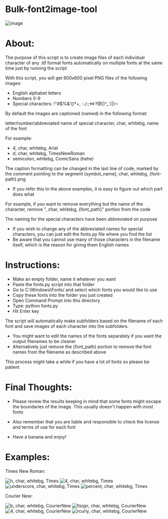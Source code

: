 # Bulk-font2image-tool

![image](https://user-images.githubusercontent.com/115096590/206816863-71318b9d-75ee-4755-950e-388eae7e5fb0.png)

# About:

The purpose of this script is to create image files of each individual character of any .ttf format fonts automatically on multiple fonts at the same time just by running the script

With this script, you will get 600x600 pixel PNG files of the following images:
- English alphabet letters
- Numbers 0-9
- Special characters: !"#$%&'()*+, -./:;<=>?@[\]^_`{|}~

By default the images are captioned (named) in the following format:

  letter/number/abbreviated name of special character, char, whitebg, name of the font

For example:
   - 4, char, whitebg, Arial
   - d, char, whitebg, TimesNewRoman
   - semicolon, whitebg, ComicSans (hehe)

The caption formatting can be changed in the last line of code, marked by the comment pointing to the segment
{symbol_name}, char, whitebg, {font-path}.png
  - If you refer this to the above examples, it is easy to figure out which part does what
  
  For example, if you want to remove everything but the name of the character, remove ", char, whitebg, {font_path}" portion from the code

The naming for the special characters have been abbreviated on purpose
  - If you wish to change any of the abbreviated names for special characters, you can just edit the fonts.py file where you find the list
  - Be aware that you cannot use many of those characters in the filename itself, which is the reason for giving them English names

# Instructions:

- Make an empty folder, name it whatever you want
- Paste the fonts.py script into that folder
- Go to C:\Windows\Fonts/ and select which fonts you would like to use
- Copy these fonts into the folder you just created
- Open Command Prompt into this directory
- Type: python fonts.py
- Hit Enter key

The script will automatically make subfolders based on the filename of each font and save images of each character into the subfolders.
- You might want to edit the names of the fonts separately if you want the output filenames to be cleaner
- Alternatively just remove the {font_path} portion to remove the font names from the filename as described above

This process might take a while if you have a lot of fonts so please be patient

# Final Thoughts:

- Please review the results keeping in mind that some fonts might escape the boundaries of the image.
    This usually doesn't happen with most fonts

- Also remember that you are liable and responsible to check the license and terms of use for each font

- Have a banana and enjoy!


# Examples:

Times New Roman:

![h, char, whitebg, Times](https://user-images.githubusercontent.com/115096590/206815786-9fcaa162-b2ec-438d-8064-f2f2299716a9.png)
![4, char, whitebg, Times](https://user-images.githubusercontent.com/115096590/206815849-d9e21c2e-f3c2-4e77-bf39-50b38345964a.png)
![underscore, char, whitebg, Times](https://user-images.githubusercontent.com/115096590/206815896-64832ae1-bd3b-48dd-ad3f-9e07d69c7bdc.png)
![percent, char, whitebg, Times](https://user-images.githubusercontent.com/115096590/206815955-4b839501-6af0-4a35-b3d0-53994649fda5.png)

Courier New:

![b, char, whitebg, CourierNew](https://user-images.githubusercontent.com/115096590/206817908-9cbf903f-832c-4691-ad3f-0e8d947d107f.png)
![ltsign, char, whitebg, CourierNew](https://user-images.githubusercontent.com/115096590/206817918-2b80e9a9-afe2-4423-b315-d9355468e8b7.png)
![4, char, whitebg, CourierNew](https://user-images.githubusercontent.com/115096590/206817929-0f3433ed-6c90-4d68-9c63-5ce2ca309c80.png)
![rcurly, char, whitebg, CourierNew](https://user-images.githubusercontent.com/115096590/206817943-2f72fd7d-fa07-4e08-92b5-9a208930a3ee.png)


